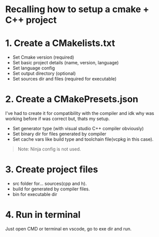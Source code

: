 # Recalling how to setup a cmake + C++ project

# 1. Create a CMakelists.txt
- Set Cmake version (required)
- Set basic project details (name, version, language)
- Set language config
- Set output directory (optional)
- Set sources dir and files (required for executable)

# 2. Create a CMakePresets.json
I've had to create it for compatibility with the compiler and
idk why was working before if was correct but, thats my setup.
- Set generator type (with visual studio C++ compiler obviously)
- Set binary dir for files generated by compiler
- Set cache vars like build type and toolchain file(vcpkg in this case).
> Note: Ninja config is not used.

# 3. Create project files
- src folder for... sources(cpp and h).
- build for generated by compiler files.
- bin for executable dir

# 4. Run in terminal
Just open CMD or terminal en vscode, go to exe dir and run.